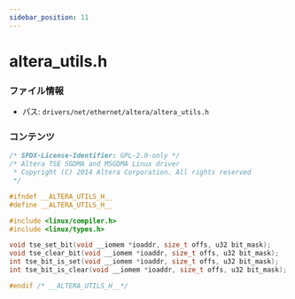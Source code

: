 ```yaml
---
sidebar_position: 11
---
```

# altera_utils.h

### ファイル情報

- パス: `drivers/net/ethernet/altera/altera_utils.h`

### コンテンツ

```h
/* SPDX-License-Identifier: GPL-2.0-only */
/* Altera TSE SGDMA and MSGDMA Linux driver
 * Copyright (C) 2014 Altera Corporation. All rights reserved
 */

#ifndef __ALTERA_UTILS_H__
#define __ALTERA_UTILS_H__

#include <linux/compiler.h>
#include <linux/types.h>

void tse_set_bit(void __iomem *ioaddr, size_t offs, u32 bit_mask);
void tse_clear_bit(void __iomem *ioaddr, size_t offs, u32 bit_mask);
int tse_bit_is_set(void __iomem *ioaddr, size_t offs, u32 bit_mask);
int tse_bit_is_clear(void __iomem *ioaddr, size_t offs, u32 bit_mask);

#endif /* __ALTERA_UTILS_H__*/

```
